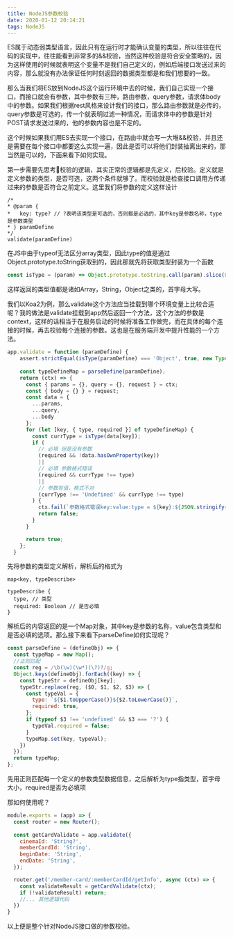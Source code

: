 ```yaml
---
title: NodeJS参数校验
date: 2020-01-12 20:14:21
tags: NodeJS
---
```

ES属于动态弱类型语言，因此只有在运行时才能确认变量的类型，所以往往在代码的实现中，往往能看到非常多的&&校验，当然这种校验是符合安全策略的，因为这样使用的时候就表明这个变量不是我们自己定义的，例如后端接口发送过来的内容，那么就没有办法保证任何时刻返回的数据类型都是和我们想要的一致。

那么当我们将ES放到NodeJS这个运行环境中去的时候，我们自己实现一个接口，而接口就会有参数，其中参数有三种，路由参数，query参数，请求体body中的参数。如果我们根据rest风格来设计我们的接口，那么路由参数就是必传的，query参数是可选的，传一个就表明过滤一种情况，而请求体中的参数是针对POST请求发送过来的，他的参数内容也是不定的。

这个时候如果我们用ES去实现一个接口，在路由中就会写一大堆&&校验，并且还是需要在每个接口中都要这么实现一遍，因此是否可以将他们封装抽离出来的，那当然是可以的，下面来看下如何实现。

第一步需要先思考🤔校验的逻辑，其实正常的逻辑都是先定义，后校验。定义就是定义参数的类型，是否可选，这两个条件就够了。而校验就是检查接口调用方传递过来的参数是否符合之前定义。这里我们将参数的定义这样设计

```
/*
* @param {
*   key: type? // ?表明该类型是可选的，否则都是必选的，其中key是参数名称，type是参数类型
* } paramDefine
*/
validate(paramDefine) 
```

在JS中由于typeof无法区分array类型，因此type的值是通过Object.prototype.toString获取到的，因此那就先将获取类型封装为一个函数
```js
const isType = (param) => Object.prototype.toString.call(param).slice(8, -1);
```
这样返回的类型值都是诸如Array，String，Object之类的，首字母大写。

我们以Koa2为例，那么validate这个方法应当挂载到哪个环境变量上比较合适呢？我的做法是validate挂载到app然后返回一个方法，这个方法的参数是context，这样的话相当于在服务启动的时候将准备工作做完，而在具体的每个连接的时候，再去校验每个连接的参数。这也是在服务端开发中提升性能的一个方法。

```js
app.validate = function (paramDefine) {
    assert.strictEqual(isType(paramDefine) === 'Object', true, new TypeError('validate: arguments must be object'));
 
    const typeDefineMap = parseDefine(paramDefine);
    return (ctx) => {
      const { params = {}, query = {}, request } = ctx;
      const { body = {} } = request;
      const data = {
        ...params,
        ...query,
        ...body
      };
      for (let [key, { type, required }] of typeDefineMap) {
        const currType = isType(data[key]);
        if (
          // 必填 但是没有参数
          (required && !data.hasOwnProperty(key))
          ||
          // 必填 参数格式错误
          (required && currType !== type)
          ||
          // 参数有值，格式不对
          (currType !== 'Undefined' && currType !== type)
        ) {
          ctx.fail(`参数格式错误key:value:type = ${key}:${JSON.stringify(data[key])}:${type}`, 400);
          return false;
        }
      }

      return true;
    };
  }
```
先将参数的类型定义解析，解析后的格式为
```
map<key, typeDescribe>

typeDescribe {
  type, // 类型
  required: Boolean // 是否必填
}
```
解析后的内容返回的是一个Map对象，其中key是参数的名称，value包含类型和是否必填的选项。那么接下来看下parseDefine如何实现呢？

```js
const parseDefine = (defineObj) => {
  const typeMap = new Map();
  //正则匹配
  const reg = /\b(\w)(\w*)(\?)?/g;
  Object.keys(defineObj).forEach((key) => {
    const typeStr = defineObj[key];
    typeStr.replace(reg, ($0, $1, $2, $3) => {
      const typeVal = {
        type: `${$1.toUpperCase()}${$2.toLowerCase()}`,
        required: true,
      };
      if (typeof $3 !== 'undefined' && $3 === '?') {
        typeVal.required = false;
      }
      typeMap.set(key, typeVal);
    })
  });
  return typeMap;
};
```
先用正则匹配每一个定义的参数类型数据信息，之后解析为type指类型，首字母大小，required是否为必填项

那如何使用呢？

```js
module.exports = (app) => {
  const router = new Router();
 
  const getCardValidate = app.validate({
    cinemaId: 'String?',
    memberCardId: 'String',
    beginDate: 'String',
    endDate: 'String',
  });

  router.get('/member-card/:memberCardId/getInfo', async (ctx) => {
    const validateResult = getCardValidate(ctx);
    if (!validateResult) return;
    //... 其他逻辑代码
  })
}
```

以上便是整个针对NodeJS接口做的参数校验。